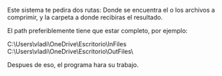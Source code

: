 Este sistema te pedira dos rutas: Donde se encuentra el o los archivos a comprimir, y la carpeta a donde recibiras el resultado.

El path preferiblemente tiene que estar completo, por ejemplo:

C:\Users\vladi\OneDrive\Escritorio\InFiles\
C:\Users\vladi\OneDrive\Escritorio\OutFiles\

Despues de eso, el programa hara su trabajo.
